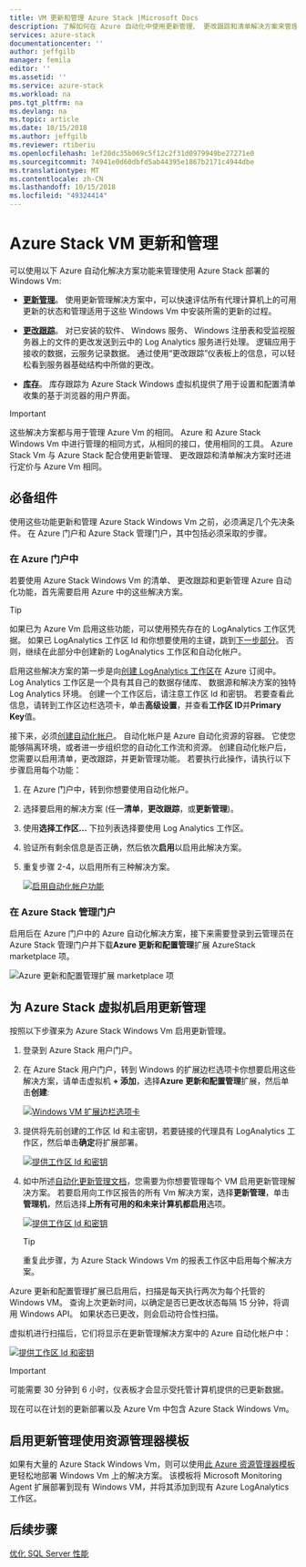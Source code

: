 ```yaml
---
title: VM 更新和管理 Azure Stack |Microsoft Docs
description: 了解如何在 Azure 自动化中使用更新管理、 更改跟踪和清单解决方案来管理 Azure Stack 中部署的 Windows 虚拟机。
services: azure-stack
documentationcenter: ''
author: jeffgilb
manager: femila
editor: ''
ms.assetid: ''
ms.service: azure-stack
ms.workload: na
pms.tgt_pltfrm: na
ms.devlang: na
ms.topic: article
ms.date: 10/15/2018
ms.author: jeffgilb
ms.reviewer: rtiberiu
ms.openlocfilehash: 1ef20dc35b069c5f12c2f31d0979949be27271e0
ms.sourcegitcommit: 74941e0d60dbfd5ab44395e1867b2171c4944dbe
ms.translationtype: MT
ms.contentlocale: zh-CN
ms.lasthandoff: 10/15/2018
ms.locfileid: "49324414"
---
```

# <a name="azure-stack-vm-update-and-management"></a>Azure Stack VM 更新和管理
可以使用以下 Azure 自动化解决方案功能来管理使用 Azure Stack 部署的 Windows Vm:

- **[更新管理](https://docs.microsoft.com/azure/automation/automation-update-management)**。 使用更新管理解决方案中，可以快速评估所有代理计算机上的可用更新的状态和管理适用于这些 Windows Vm 中安装所需的更新的过程。

- **[更改跟踪](https://docs.microsoft.com/azure/automation/automation-change-tracking)**。 对已安装的软件、 Windows 服务、 Windows 注册表和受监视服务器上的文件的更改发送到云中的 Log Analytics 服务进行处理。 逻辑应用于接收的数据，云服务记录数据。 通过使用“更改跟踪”仪表板上的信息，可以轻松看到服务器基础结构中所做的更改。

- **[库存](https://docs.microsoft.com/azure/automation/automation-vm-inventory)**。 库存跟踪为 Azure Stack Windows 虚拟机提供了用于设置和配置清单收集的基于浏览器的用户界面。 

> [!IMPORTANT]
> 这些解决方案都与用于管理 Azure Vm 的相同。 Azure 和 Azure Stack Windows Vm 中进行管理的相同方式，从相同的接口，使用相同的工具。 Azure Stack Vm 与 Azure Stack 配合使用更新管理、 更改跟踪和清单解决方案时还进行定价与 Azure Vm 相同。

## <a name="prerequisites"></a>必备组件
使用这些功能更新和管理 Azure Stack Windows Vm 之前，必须满足几个先决条件。 在 Azure 门户和 Azure Stack 管理门户，其中包括必须采取的步骤。

### <a name="in-the-azure-portal"></a>在 Azure 门户中
若要使用 Azure Stack Windows Vm 的清单、 更改跟踪和更新管理 Azure 自动化功能，首先需要启用 Azure 中的这些解决方案。

> [!TIP]
> 如果已为 Azure Vm 启用这些功能，可以使用预先存在的 LogAnalytics 工作区凭据。 如果已 LogAnalytics 工作区 Id 和你想要使用的主键，跳到[下一步部分](.\vm-update-management.md#in-the-azure-stack-administration-portal)。 否则，继续在此部分中创建新的 LogAnalytics 工作区和自动化帐户。

启用这些解决方案的第一步是向[创建 LogAnalytics 工作区](https://docs.microsoft.com/azure/log-analytics/log-analytics-quick-create-workspace)在 Azure 订阅中。 Log Analytics 工作区是一个具有其自己的数据存储库、 数据源和解决方案的独特 Log Analytics 环境。 创建一个工作区后，请注意工作区 Id 和密钥。 若要查看此信息，请转到工作区边栏选项卡，单击**高级设置**，并查看**工作区 ID**并**Primary Key**值。 

接下来，必须[创建自动化帐户](https://docs.microsoft.com/azure/automation/automation-create-standalone-account)。 自动化帐户是 Azure 自动化资源的容器。 它使您能够隔离环境，或者进一步组织您的自动化工作流和资源。 创建自动化帐户后，您需要以启用清单，更改跟踪，并更新管理功能。 若要执行此操作，请执行以下步骤启用每个功能：

1. 在 Azure 门户中，转到你想要使用自动化帐户。

2. 选择要启用的解决方案 (任一**清单**，**更改跟踪**，或**更新管理**)。

3. 使用**选择工作区...** 下拉列表选择要使用 Log Analytics 工作区。

4. 验证所有剩余信息是否正确，然后依次**启用**以启用此解决方案。

5. 重复步骤 2-4，以启用所有三种解决方案。 

   [![](media/vm-update-management/1-sm.PNG "启用自动化帐户功能")](media/vm-update-management/1-lg.PNG#lightbox)

### <a name="in-the-azure-stack-administration-portal"></a>在 Azure Stack 管理门户
启用后在 Azure 门户中的 Azure 自动化解决方案，接下来需要登录到云管理员在 Azure Stack 管理门户并下载**Azure 更新和配置管理**扩展 AzureStack marketplace 项。 

   ![Azure 更新和配置管理扩展 marketplace 项](media/vm-update-management/2.PNG) 

## <a name="enable-update-management-for-azure-stack-virtual-machines"></a>为 Azure Stack 虚拟机启用更新管理
按照以下步骤来为 Azure Stack Windows Vm 启用更新管理。

1. 登录到 Azure Stack 用户门户。

2. 在 Azure Stack 用户门户，转到 Windows 的扩展边栏选项卡你想要启用这些解决方案，请单击虚拟机 **+ 添加**，选择**Azure 更新和配置管理**扩展，然后单击**创建**:

   [![](media/vm-update-management/3-sm.PNG "Windows VM 扩展边栏选项卡")](media/vm-update-management/3-lg.PNG#lightbox)

3. 提供将先前创建的工作区 Id 和主密钥，若要链接的代理具有 LogAnalytics 工作区，然后单击**确定**将扩展部署。

   [![](media/vm-update-management/4-sm.PNG "提供工作区 Id 和密钥")](media/vm-update-management/4-lg.PNG#lightbox) 

4. 如中所述[自动化更新管理文档](https://docs.microsoft.com/azure/automation/automation-update-management)，您需要为你想要管理每个 VM 启用更新管理解决方案。 若要启用向工作区报告的所有 Vm 解决方案，选择**更新管理**，单击**管理机**，然后选择**上所有可用的和未来计算机都启用**选项。

   [![](media/vm-update-management/5-sm.PNG "提供工作区 Id 和密钥")](media/vm-update-management/5-lg.PNG#lightbox) 

   > [!TIP]
   > 重复此步骤，为 Azure Stack Windows Vm 的报表工作区中启用每个解决方案。 
  
Azure 更新和配置管理扩展已启用后，扫描是每天执行两次为每个托管的 Windows VM。 查询上次更新时间，以确定是否已更改状态每隔 15 分钟，将调用 Windows API。 如果状态已更改，则会启动符合性扫描。

虚拟机进行扫描后，它们将显示在更新管理解决方案中的 Azure 自动化帐户中： 

   [![](media/vm-update-management/6-sm.PNG "提供工作区 Id 和密钥")](media/vm-update-management/6-lg.PNG#lightbox) 

> [!IMPORTANT]
> 可能需要 30 分钟到 6 小时，仪表板才会显示受托管计算机提供的已更新数据。

现在可以在计划的更新部署以及 Azure Vm 中包含 Azure Stack Windows Vm。

## <a name="enable-update-management-using-a-resource-manager-template"></a>启用更新管理使用资源管理器模板
如果有大量的 Azure Stack Windows Vm，则可以使用[此 Azure 资源管理器模板](https://github.com/Azure/AzureStack-QuickStart-Templates/tree/master/MicrosoftMonitoringAgent-ext-win)更轻松地部署 Windows Vm 上的解决方案。 该模板将 Microsoft Monitoring Agent 扩展部署到现有 Windows VM，并将其添加到现有 Azure LogAnalytics 工作区。
 
## <a name="next-steps"></a>后续步骤
[优化 SQL Server 性能](azure-stack-sql-server-vm-considerations.md)
